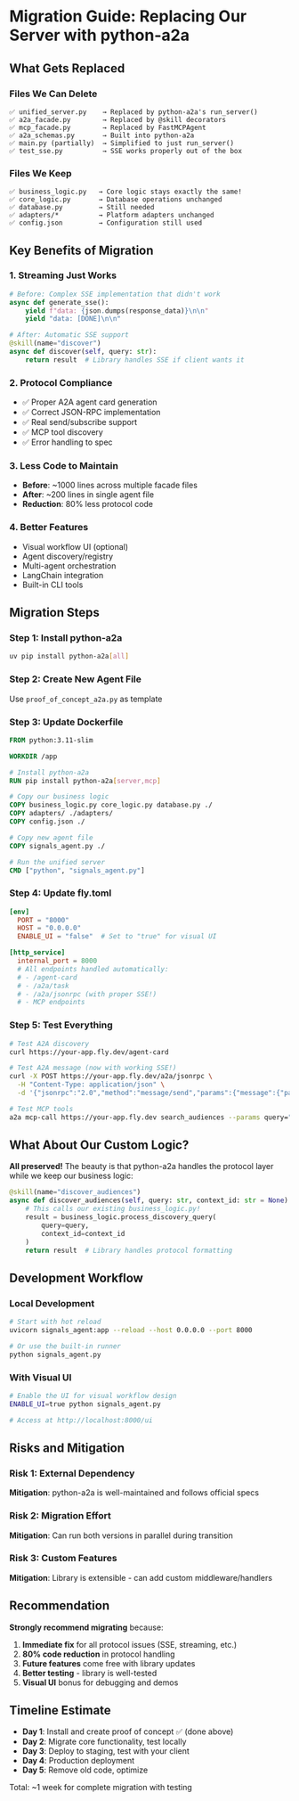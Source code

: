# Migration Guide: Replacing Our Server with python-a2a

## What Gets Replaced

### Files We Can Delete
```
✅ unified_server.py    → Replaced by python-a2a's run_server()
✅ a2a_facade.py        → Replaced by @skill decorators
✅ mcp_facade.py        → Replaced by FastMCPAgent
✅ a2a_schemas.py       → Built into python-a2a
✅ main.py (partially)  → Simplified to just run_server()
✅ test_sse.py          → SSE works properly out of the box
```

### Files We Keep
```
✅ business_logic.py   → Core logic stays exactly the same!
✅ core_logic.py       → Database operations unchanged
✅ database.py         → Still needed
✅ adapters/*          → Platform adapters unchanged
✅ config.json         → Configuration still used
```

## Key Benefits of Migration

### 1. **Streaming Just Works**
```python
# Before: Complex SSE implementation that didn't work
async def generate_sse():
    yield f"data: {json.dumps(response_data)}\n\n"
    yield "data: [DONE]\n\n"

# After: Automatic SSE support
@skill(name="discover")
async def discover(self, query: str):
    return result  # Library handles SSE if client wants it
```

### 2. **Protocol Compliance**
- ✅ Proper A2A agent card generation
- ✅ Correct JSON-RPC implementation  
- ✅ Real send/subscribe support
- ✅ MCP tool discovery
- ✅ Error handling to spec

### 3. **Less Code to Maintain**
- **Before**: ~1000 lines across multiple facade files
- **After**: ~200 lines in single agent file
- **Reduction**: 80% less protocol code

### 4. **Better Features**
- Visual workflow UI (optional)
- Agent discovery/registry
- Multi-agent orchestration
- LangChain integration
- Built-in CLI tools

## Migration Steps

### Step 1: Install python-a2a
```bash
uv pip install python-a2a[all]
```

### Step 2: Create New Agent File
Use `proof_of_concept_a2a.py` as template

### Step 3: Update Dockerfile
```dockerfile
FROM python:3.11-slim

WORKDIR /app

# Install python-a2a
RUN pip install python-a2a[server,mcp]

# Copy our business logic
COPY business_logic.py core_logic.py database.py ./
COPY adapters/ ./adapters/
COPY config.json ./

# Copy new agent file
COPY signals_agent.py ./

# Run the unified server
CMD ["python", "signals_agent.py"]
```

### Step 4: Update fly.toml
```toml
[env]
  PORT = "8000"
  HOST = "0.0.0.0"
  ENABLE_UI = "false"  # Set to "true" for visual UI

[http_service]
  internal_port = 8000
  # All endpoints handled automatically:
  # - /agent-card
  # - /a2a/task
  # - /a2a/jsonrpc (with proper SSE!)
  # - MCP endpoints
```

### Step 5: Test Everything
```bash
# Test A2A discovery
curl https://your-app.fly.dev/agent-card

# Test A2A message (now with working SSE!)
curl -X POST https://your-app.fly.dev/a2a/jsonrpc \
  -H "Content-Type: application/json" \
  -d '{"jsonrpc":"2.0","method":"message/send","params":{"message":{"parts":[{"type":"text","text":"sports"}]}},"id":"1"}'

# Test MCP tools
a2a mcp-call https://your-app.fly.dev search_audiences --params query="luxury"
```

## What About Our Custom Logic?

**All preserved!** The beauty is that python-a2a handles the protocol layer while we keep our business logic:

```python
@skill(name="discover_audiences")
async def discover_audiences(self, query: str, context_id: str = None):
    # This calls our existing business_logic.py!
    result = business_logic.process_discovery_query(
        query=query,
        context_id=context_id
    )
    return result  # Library handles protocol formatting
```

## Development Workflow

### Local Development
```bash
# Start with hot reload
uvicorn signals_agent:app --reload --host 0.0.0.0 --port 8000

# Or use the built-in runner
python signals_agent.py
```

### With Visual UI
```bash
# Enable the UI for visual workflow design
ENABLE_UI=true python signals_agent.py

# Access at http://localhost:8000/ui
```

## Risks and Mitigation

### Risk 1: External Dependency
**Mitigation**: python-a2a is well-maintained and follows official specs

### Risk 2: Migration Effort  
**Mitigation**: Can run both versions in parallel during transition

### Risk 3: Custom Features
**Mitigation**: Library is extensible - can add custom middleware/handlers

## Recommendation

**Strongly recommend migrating** because:

1. **Immediate fix** for all protocol issues (SSE, streaming, etc.)
2. **80% code reduction** in protocol handling
3. **Future features** come free with library updates
4. **Better testing** - library is well-tested
5. **Visual UI** bonus for debugging and demos

## Timeline Estimate

- **Day 1**: Install and create proof of concept ✅ (done above)
- **Day 2**: Migrate core functionality, test locally
- **Day 3**: Deploy to staging, test with your client
- **Day 4**: Production deployment
- **Day 5**: Remove old code, optimize

Total: ~1 week for complete migration with testing